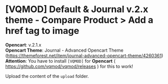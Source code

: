 # [VQMOD] Default &amp; Journal v.2.x theme - Compare Product > Add a href tag to image

**Opencart**: v.2.1.x  
**Opencart Theme**: Journal - Advanced Opencart Theme (https://themeforest.net/item/journal-advanced-opencart-theme/4260361)  
**Attention**: You have to install `[VQMOD]` for **Opencart** ( https://github.com/vqmod/vqmod/releases ) for this to work!

Upload the content of the `upload` folder.
